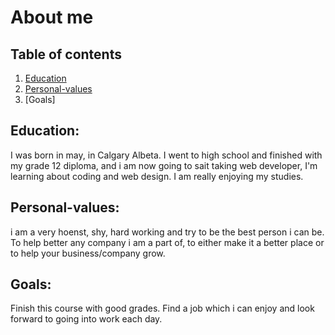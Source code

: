 # About me

## Table of contents

1. [Education](#education)
2. [Personal-values](#personal-values)
3. [Goals]

## Education:

I was born in may, in Calgary Albeta. I went to high school and finished with my grade 12 diploma, and i am now going to sait taking web developer, I'm learning about coding and web design. I am really enjoying my studies.

## Personal-values:

i am a very hoenst, shy, hard working and try to be the best person i can be. To help better any company i am a part of, to either make it a better place or to help your business/company grow.

## Goals:

Finish this course with good grades. Find a job which i can enjoy and look forward to going into work each day.
